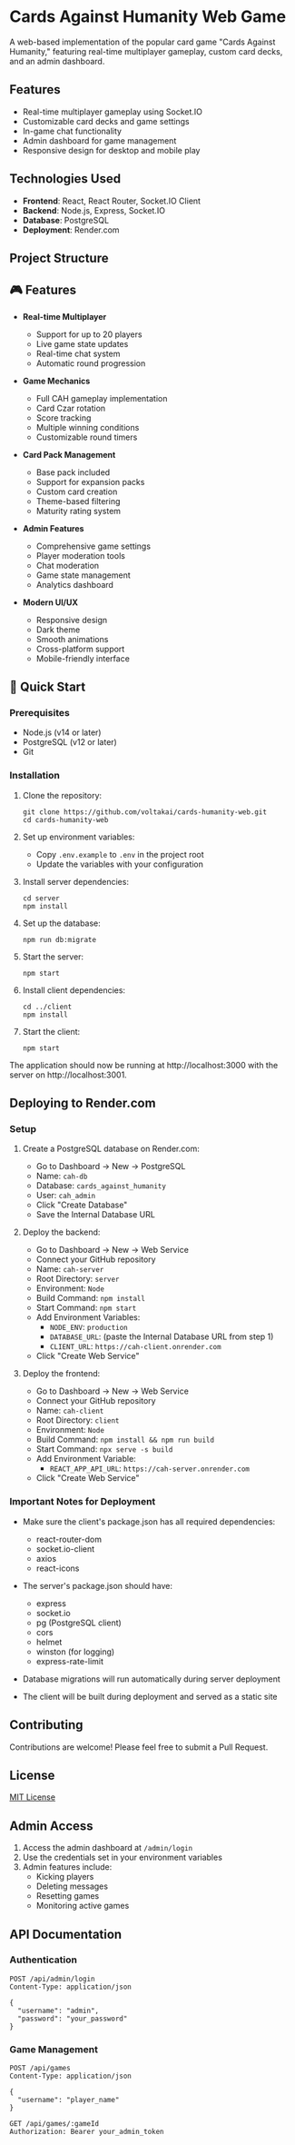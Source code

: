 # Cards Against Humanity Web Game

A web-based implementation of the popular card game "Cards Against Humanity," featuring real-time multiplayer gameplay, custom card decks, and an admin dashboard.

## Features

- Real-time multiplayer gameplay using Socket.IO
- Customizable card decks and game settings
- In-game chat functionality
- Admin dashboard for game management
- Responsive design for desktop and mobile play

## Technologies Used

- **Frontend**: React, React Router, Socket.IO Client
- **Backend**: Node.js, Express, Socket.IO
- **Database**: PostgreSQL
- **Deployment**: Render.com

## Project Structure

## 🎮 Features

- **Real-time Multiplayer**
  - Support for up to 20 players
  - Live game state updates
  - Real-time chat system
  - Automatic round progression

- **Game Mechanics**
  - Full CAH gameplay implementation
  - Card Czar rotation
  - Score tracking
  - Multiple winning conditions
  - Customizable round timers

- **Card Pack Management**
  - Base pack included
  - Support for expansion packs
  - Custom card creation
  - Theme-based filtering
  - Maturity rating system

- **Admin Features**
  - Comprehensive game settings
  - Player moderation tools
  - Chat moderation
  - Game state management
  - Analytics dashboard

- **Modern UI/UX**
  - Responsive design
  - Dark theme
  - Smooth animations
  - Cross-platform support
  - Mobile-friendly interface

## 🚀 Quick Start

### Prerequisites

- Node.js (v14 or later)
- PostgreSQL (v12 or later)
- Git

### Installation

1. Clone the repository:
   ```
   git clone https://github.com/voltakai/cards-humanity-web.git
   cd cards-humanity-web
   ```

2. Set up environment variables:
   - Copy `.env.example` to `.env` in the project root
   - Update the variables with your configuration

3. Install server dependencies:
   ```
   cd server
   npm install
   ```

4. Set up the database:
   ```
   npm run db:migrate
   ```

5. Start the server:
   ```
   npm start
   ```

6. Install client dependencies:
   ```
   cd ../client
   npm install
   ```

7. Start the client:
   ```
   npm start
   ```

The application should now be running at http://localhost:3000 with the server on http://localhost:3001.

## Deploying to Render.com

### Setup

1. Create a PostgreSQL database on Render.com:
   - Go to Dashboard → New → PostgreSQL
   - Name: `cah-db`
   - Database: `cards_against_humanity`
   - User: `cah_admin`
   - Click "Create Database"
   - Save the Internal Database URL

2. Deploy the backend:
   - Go to Dashboard → New → Web Service
   - Connect your GitHub repository
   - Name: `cah-server`
   - Root Directory: `server`
   - Environment: `Node`
   - Build Command: `npm install`
   - Start Command: `npm start`
   - Add Environment Variables:
     - `NODE_ENV`: `production`
     - `DATABASE_URL`: (paste the Internal Database URL from step 1)
     - `CLIENT_URL`: `https://cah-client.onrender.com`
   - Click "Create Web Service"

3. Deploy the frontend:
   - Go to Dashboard → New → Web Service
   - Connect your GitHub repository
   - Name: `cah-client`
   - Root Directory: `client`
   - Environment: `Node`
   - Build Command: `npm install && npm run build`
   - Start Command: `npx serve -s build`
   - Add Environment Variable:
     - `REACT_APP_API_URL`: `https://cah-server.onrender.com`
   - Click "Create Web Service"

### Important Notes for Deployment

- Make sure the client's package.json has all required dependencies:
  - react-router-dom
  - socket.io-client
  - axios
  - react-icons

- The server's package.json should have:
  - express
  - socket.io
  - pg (PostgreSQL client)
  - cors
  - helmet
  - winston (for logging)
  - express-rate-limit

- Database migrations will run automatically during server deployment
- The client will be built during deployment and served as a static site

## Contributing

Contributions are welcome! Please feel free to submit a Pull Request.

## License

[MIT License](LICENSE)

## Admin Access

1. Access the admin dashboard at `/admin/login`
2. Use the credentials set in your environment variables
3. Admin features include:
   - Kicking players
   - Deleting messages
   - Resetting games
   - Monitoring active games

## API Documentation

### Authentication

```http
POST /api/admin/login
Content-Type: application/json

{
  "username": "admin",
  "password": "your_password"
}
```

### Game Management

```http
POST /api/games
Content-Type: application/json

{
  "username": "player_name"
}
```

```http
GET /api/games/:gameId
Authorization: Bearer your_admin_token 
```
